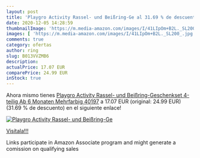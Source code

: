 ```yaml
---
layout: post
title: 'Playgro Activity Rassel- und Beißring-Ge al 31.69 % de descuento'
date: 2020-12-05 14:28:59
thumbnailImage: 'https://m.media-amazon.com/images/I/41LIpOm+B2L._SL200_.jpg'
images: [ 'https://m.media-amazon.com/images/I/41LIpOm+B2L._SL200_.jpg' ]
comments: true
category: ofertas
author: ring
slug: B013VVZMB6
description:
actualPrice: 17.07 EUR
comparePrice: 24.99 EUR
inStock: true
---
```


Ahora mismo tienes [Playgro Activity Rassel- und Beißring-Geschenkset  4-teilig  Ab 6 Monaten  Mehrfarbig  40197](https://www.amazon.de/dp/B013VVZMB6/?tag=tolees0ca-21) a 17.07 EUR (original: 24.99 EUR) (31.69 %  de descuento) en el siguiente enlace!

[![Playgro Activity Rassel- und Beißring-Ge](https://m.media-amazon.com/images/I/41LIpOm+B2L._SL200_.jpg)](https://www.amazon.de/dp/B013VVZMB6/?tag=tolees0ca-21)

[Visítala!!!](https://www.amazon.de/dp/B013VVZMB6/?tag=tolees0ca-21)

Links participate in Amazon Associate program and might generate a comission on qualifying sales
